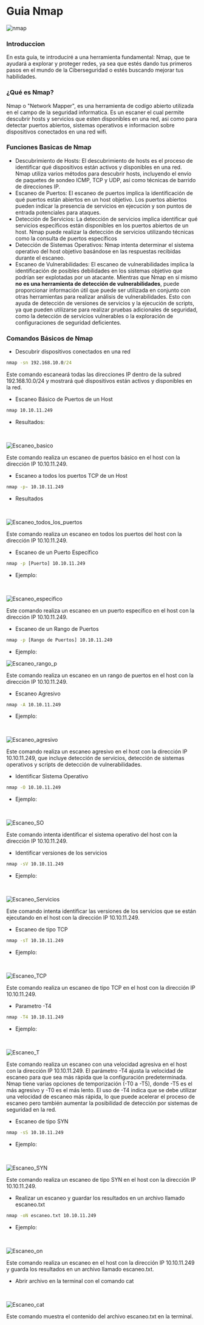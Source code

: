 # Guia Nmap
![nmap](file/nmap.jpg)
### Introduccion
En esta guía, te introduciré a una herramienta fundamental: Nmap, que te ayudará a explorar y proteger redes, ya sea que estés dando tus primeros pasos en el mundo de la Ciberseguridad o estés buscando mejorar tus habilidades.

### ¿Qué es Nmap?
Nmap o "Network Mapper", es una herramienta de codigo abierto utilizada en el campo de la seguridad informatica. Es un escaner el cual permite descubrir hosts y servicios que esten disponibles en una red, asi como para detectar puertos abiertos, sistemas operativos e informacion sobre dispositivos conectados en una red wifi.

### Funciones Basicas de Nmap
- Descubrimiento de Hosts:
El descubrimiento de hosts es el proceso de identificar qué dispositivos están activos y disponibles en una red. Nmap utiliza varios métodos para descubrir hosts, incluyendo el envío de paquetes de sondeo ICMP, TCP y UDP, así como técnicas de barrido de direcciones IP.
- Escaneo de Puertos:
El escaneo de puertos implica la identificación de qué puertos están abiertos en un host objetivo. Los puertos abiertos pueden indicar la presencia de servicios en ejecución y son puntos de entrada potenciales para ataques.
- Detección de Servicios:
La detección de servicios implica identificar qué servicios específicos están disponibles en los puertos abiertos de un host. Nmap puede realizar la detección de servicios utilizando técnicas como la consulta de puertos específicos
- Detección de Sistemas Operativos:
Nmap intenta determinar el sistema operativo del host objetivo basándose en las respuestas recibidas durante el escaneo.
- Escaneo de Vulnerabilidades:
El escaneo de vulnerabilidades implica la identificación de posibles debilidades en los sistemas objetivo que podrían ser explotadas por un atacante. Mientras que Nmap en sí mismo __no es una herramienta de detección de vulnerabilidades__, puede proporcionar información útil que puede ser utilizada en conjunto con otras herramientas para realizar análisis de vulnerabilidades. Esto con ayuda de detección de versiones de servicios y la ejecución de scripts, ya que pueden utilizarse para realizar pruebas adicionales de seguridad, como la detección de servicios vulnerables o la exploración de configuraciones de seguridad deficientes.


### Comandos Básicos de Nmap
- Descubrir dispositivos conectados en una red
```cmd
nmap -sn 192.168.10.0/24

```
Este comando escaneará todas las direcciones IP dentro de la subred 192.168.10.0/24 y mostrará qué dispositivos están activos y disponibles en la red.

- Escaneo Básico de Puertos de un Host

```cmd
nmap 10.10.11.249

```
- Resultados:

<br>

![Escaneo_basico](file/1.1.png)

Este comando realiza un escaneo de puertos básico en el host con la dirección IP 10.10.11.249.


- Escaneo a todos los puertos TCP de un Host
```cmd
nmap -p- 10.10.11.249

```
- Resultados

<br>

![Escaneo_todos_los_puertos](file/1.2.png)

Este comando realiza un escaneo en todos los puertos del host con la dirección IP 10.10.11.249.


- Escaneo de un Puerto Específico
```cmd
nmap -p [Puerto] 10.10.11.249

```

- Ejemplo:

<br>

![Escaneo_especifico](file/1.3.png)

Este comando realiza un escaneo en un puerto específico en el host con la dirección IP 10.10.11.249.


- Escaneo de un Rango de Puertos
```cmd
nmap -p [Rango de Puertos] 10.10.11.249

```

- Ejemplo:

![Escaneo_rango_p](file/1.4.png)


Este comando realiza un escaneo en un rango de puertos en el host con la dirección IP 10.10.11.249.



- Escaneo Agresivo
```cmd
nmap -A 10.10.11.249

```

- Ejemplo:

<br>

![Escaneo_agresivo](file/1.5.png)

Este comando realiza un escaneo agresivo en el host con la dirección IP 10.10.11.249, que incluye detección de servicios, detección de sistemas operativos y scripts de detección de vulnerabilidades.


- Identificar Sistema Operativo
```cmd
nmap -O 10.10.11.249

```

- Ejemplo:

<br>

![Escaneo_SO](file/1.6.png)

Este comando intenta identificar el sistema operativo del host con la dirección IP 10.10.11.249.



- Identificar versiones de los servicios
```cmd
nmap -sV 10.10.11.249

```

- Ejemplo:

<br>

![Escaneo_Servicios](file/1.7.png)


Este comando intenta identificar las versiones de los servicios que se están ejecutando en el host con la dirección IP 10.10.11.249.

- Escaneo de tipo TCP

```cmd
nmap -sT 10.10.11.249

```

- Ejemplo:

<br>

![Escaneo_TCP](file/1.8.png)


Este comando realiza un escaneo de tipo TCP en el host con la dirección IP 10.10.11.249.



- Parametro -T4 

```cmd
nmap -T4 10.10.11.249

```

- Ejemplo:

<br>

![Escaneo_T](file/1.9.png)


Este comando realiza un escaneo con una velocidad agresiva en el host con la dirección IP 10.10.11.249. El parámetro -T4 ajusta la velocidad de escaneo para que sea más rápida que la configuración predeterminada. Nmap tiene varias opciones de temporización (-T0 a -T5), donde -T5 es el más agresivo y -T0 es el más lento. El uso de -T4 indica que se debe utilizar una velocidad de escaneo más rápida, lo que puede acelerar el proceso de escaneo pero también aumentar la posibilidad de detección por sistemas de seguridad en la red.

- Escaneo de tipo SYN 

```cmd
nmap -sS 10.10.11.249

```

- Ejemplo:

<br>

![Escaneo_SYN](file/1.10.png)


Este comando realiza un escaneo de tipo SYN en el host con la dirección IP 10.10.11.249.



- Realizar un escaneo y guardar los resultados en un archivo llamado escaneo.txt

```cmd
nmap -oN escaneo.txt 10.10.11.249

```

- Ejemplo:

<br>

![Escaneo_on](file/1.11.png)

Este comando realiza un escaneo en el host con la dirección IP 10.10.11.249 y guarda los resultados en un archivo llamado escaneo.txt.




- Abrir archivo en la terminal con el comando cat

<br>

![Escaneo_cat](file/1.12.png)


Este comando muestra el contenido del archivo escaneo.txt en la terminal.






